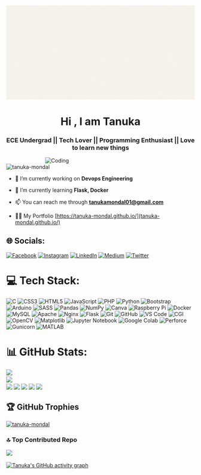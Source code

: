 ![](https://github.com/Tanuka-Mondal/Tanuka-Mondal/blob/main/Tanuka.gif)
<h1 align="center">Hi , I am Tanuka</h1>
<h3 align="center">ECE Undergrad || Tech Lover || Programming Enthusiast || Love to learn new things</h3>
<img align="right" alt="Coding" width="400" src="https://i.pinimg.com/originals/c8/e0/20/c8e020a99453aa59a9ceee168c8b79a1.gif">

<p align="left"> <img src="https://komarev.com/ghpvc/?username=tanuka-mondal&label=Profile%20views&color=0e75b6&style=flat" alt="tanuka-mondal" /> </p>

- 🔭 I’m currently working on **Devops Engineering**

- 🌱 I’m currently learning **Flask, Docker**

- 📫 You can reach me through **tanukamondal01@gmail.com**

- 👨‍💻 My Portfolio [https://tanuka-mondal.github.io/](tanuka-mondal.github.io/)


## 🌐 Socials:
[![Facebook](https://img.shields.io/badge/Facebook-%231877F2.svg?logo=Facebook&logoColor=white)](https://facebook.com/tanuka.mondal.37) [![Instagram](https://img.shields.io/badge/Instagram-%23E4405F.svg?logo=Instagram&logoColor=white)](https://instagram.com/nightbird_tinni) [![LinkedIn](https://img.shields.io/badge/LinkedIn-%230077B5.svg?logo=linkedin&logoColor=white)](https://linkedin.com/in/tanuka-mondal) [![Medium](https://img.shields.io/badge/Medium-12100E?logo=medium&logoColor=white)](https://medium.com/@tanukamondal01) [![Twitter](https://img.shields.io/badge/Twitter-%231DA1F2.svg?logo=Twitter&logoColor=white)](https://twitter.com/i_am_tanuka) 

# 💻 Tech Stack:
![C](https://img.shields.io/badge/c-%2300599C.svg?style=for-the-badge&logo=c&logoColor=white) ![CSS3](https://img.shields.io/badge/css3-%231572B6.svg?style=for-the-badge&logo=css3&logoColor=white) ![HTML5](https://img.shields.io/badge/html5-%23E34F26.svg?style=for-the-badge&logo=html5&logoColor=white) ![JavaScript](https://img.shields.io/badge/javascript-%23323330.svg?style=for-the-badge&logo=javascript&logoColor=%23F7DF1E) ![PHP](https://img.shields.io/badge/php-%23777BB4.svg?style=for-the-badge&logo=php&logoColor=white) ![Python](https://img.shields.io/badge/python-3670A0?style=for-the-badge&logo=python&logoColor=ffdd54) ![Bootstrap](https://img.shields.io/badge/bootstrap-%23563D7C.svg?style=for-the-badge&logo=bootstrap&logoColor=white) ![Arduino](https://img.shields.io/badge/-Arduino-00979D?style=for-the-badge&logo=Arduino&logoColor=white) ![SASS](https://img.shields.io/badge/SASS-hotpink.svg?style=for-the-badge&logo=SASS&logoColor=white) ![Pandas](https://img.shields.io/badge/pandas-%23150458.svg?style=for-the-badge&logo=pandas&logoColor=white) ![NumPy](https://img.shields.io/badge/numpy-%23013243.svg?style=for-the-badge&logo=numpy&logoColor=white) ![Canva](https://img.shields.io/badge/Canva-%2300C4CC.svg?style=for-the-badge&logo=Canva&logoColor=white) ![Raspberry Pi](https://img.shields.io/badge/-RaspberryPi-C51A4A?style=for-the-badge&logo=Raspberry-Pi) ![Docker](https://img.shields.io/badge/docker-%230db7ed.svg?style=for-the-badge&logo=docker&logoColor=white) ![MySQL](https://img.shields.io/badge/mysql-%2300f.svg?style=for-the-badge&logo=mysql&logoColor=white) ![Apache](https://img.shields.io/badge/apache-%23D42029.svg?style=for-the-badge&logo=apache&logoColor=white) ![Nginx](https://img.shields.io/badge/nginx-%23009639.svg?style=for-the-badge&logo=nginx&logoColor=white) ![Flask](https://img.shields.io/badge/flask-%23000.svg?style=for-the-badge&logo=flask&logoColor=white) ![Git](https://img.shields.io/badge/git-%23F05032.svg?style=for-the-badge&logo=git&logoColor=white) ![GitHub](https://img.shields.io/badge/GitHub-%23181717.svg?style=for-the-badge&logo=github&logoColor=white) ![VS Code](https://img.shields.io/badge/Visual_Studio_Code-%23007ACC.svg?style=for-the-badge&logo=visual-studio-code&logoColor=white) ![CGI](https://img.shields.io/badge/CGI-%23FF9900.svg?style=for-the-badge&labelColor=black) ![OpenCV](https://img.shields.io/badge/OpenCV-%23white.svg?style=for-the-badge&logo=opencv&logoColor=5C3EE8) ![Matplotlib](https://img.shields.io/badge/Matplotlib-%23FF9933.svg?style=for-the-badge&logo=matplotlib&logoColor=white) ![Jupyter Notebook](https://img.shields.io/badge/Jupyter_Notebook-%23F37626.svg?style=for-the-badge&logo=jupyter&logoColor=white) ![Google Colab](https://img.shields.io/badge/Google_Colab-%23F9AB00.svg?style=for-the-badge&logo=google-colab&logoColor=white) ![Perforce](https://img.shields.io/badge/Perforce-%230F4D92.svg?style=for-the-badge&logo=perforce&logoColor=white) ![Gunicorn](https://img.shields.io/badge/Gunicorn-%23000000.svg?style=for-the-badge&logo=gunicorn&logoColor=white) ![MATLAB](https://img.shields.io/badge/MATLAB-%23FFCA00.svg?style=for-the-badge&logo=mathworks&logoColor=white)

# 📊 GitHub Stats:
![](https://github-readme-stats.vercel.app/api?username=tanuka-mondal&theme=radical&hide_border=false&include_all_commits=true&count_private=true)<br/>
![](https://github-readme-streak-stats.herokuapp.com/?user=tanuka-mondal&theme=radical&hide_border=false)<br/>
![](http://github-profile-summary-cards.vercel.app/api/cards/profile-details?username=tanuka-mondal&theme=radical)
![](http://github-profile-summary-cards.vercel.app/api/cards/productive-time?username=tanuka-mondal&theme=radical&utcOffset=5:30)
![](https://github-readme-stats.vercel.app/api/top-langs/?username=tanuka-mondal&theme=radical&hide_border=false&include_all_commits=true&count_private=true&layout=compact&langs_count=10)
![](http://github-profile-summary-cards.vercel.app/api/cards/repos-per-language?username=tanuka-mondal&theme=radical)
![](http://github-profile-summary-cards.vercel.app/api/cards/most-commit-language?username=tanuka-mondal&theme=radical)

## 🏆 GitHub Trophies
<p align="left"> <a href="https://github.com/ryo-ma/github-profile-trophy"><img src="https://github-profile-trophy.vercel.app/?username=tanuka-mondal&theme=radical&column=7&margin-w=10" alt="tanuka-mondal" /></a> </p>

### 🔝 Top Contributed Repo
![](https://github-contributor-stats.vercel.app/api?username=tanuka-mondal&limit=5&theme=dark&combine_all_yearly_contributions=true)


<!-- Proudly created with GPRM ( https://gprm.itsvg.in ) -->
[![Tanuka's GitHub activity graph](https://activity-graph.herokuapp.com/graph?username=tanuka-mondal&&theme=xcode)](https://github.com/tanuka-mondal)

